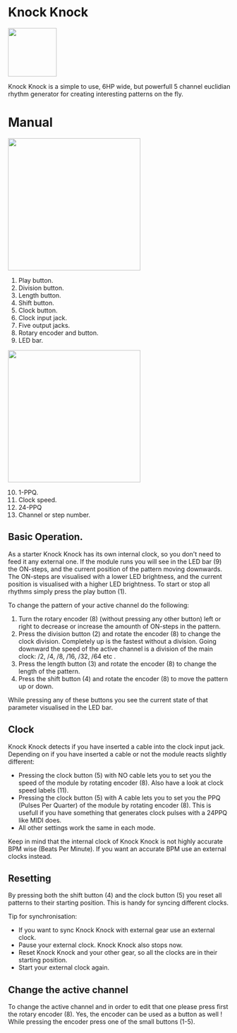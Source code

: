 # Knock Knock

<img src="https://raw.githubusercontent.com/PierreIsCoding/sdiy/main/Knock_Knock/images/Front.png" width="110" />

Knock Knock is a simple to use, 6HP wide, but powerfull 5 channel euclidian rhythm generator for creating interesting patterns on the fly.

# Manual

<img src="https://raw.githubusercontent.com/PierreIsCoding/sdiy/main/Knock_Knock/images/explain_1.png" width="300" /> 

1. Play button.
2. Division button.
3. Length button.
4. Shift button.
5. Clock button.
6. Clock input jack.
7. Five output jacks.
8. Rotary encoder and button.
9. LED bar.

<img src="https://raw.githubusercontent.com/PierreIsCoding/sdiy/main/Knock_Knock/images/explain_2.png" width="300" /> 

10. 1-PPQ.
11. Clock speed.
12. 24-PPQ
13. Channel or step number.

## Basic Operation.
As a starter Knock Knock has its own internal clock, so you don't need to feed it any external one. If the module runs you will see in the LED bar (9) the ON-steps, and the current position of the pattern moving downwards. The ON-steps are visualised with a lower LED brightness, and the current position is visualised with a higher LED brightness. To start or stop all rhythms simply press the play button (1).

To change the pattern of your active channel do the following:
1. Turn the rotary encoder (8) (without pressing any other button) left or right to decrease or increase the amounth of ON-steps in the pattern.
2. Press the division button (2) and rotate the encoder (8) to change the clock division. Completely up is the fastest without a division. Going downward the speed of the active channel is a division of the main clock: /2, /4, /8, /16, /32, /64 etc .
3. Press the length button (3) and rotate the encoder (8) to change the length of the pattern. 
4. Press the shift button (4) and rotate the encoder (8) to move the pattern up or down.

While pressing any of these buttons you see the current state of that parameter visualised in the LED bar.

## Clock
Knock Knock detects if you have inserted a cable into the clock input jack. Depending on if you have inserted a cable or not the module reacts slightly different:
* Pressing the clock button (5) with NO cable lets you to set you the speed of the module by rotating encoder (8). Also have a look at clock speed labels (11).
* Pressing the clock button (5) with A cable lets you to set you the PPQ (Pulses Per Quarter) of the module by rotating encoder (8). This is usefull if you have something that generates clock pulses with a 24PPQ like MIDI does.
* All other settings work the same in each mode.

Keep in mind that the internal clock of Knock Knock is not highly accurate BPM wise (Beats Per Minute). If you want an accurate BPM use an external clocks instead.

## Resetting 
By pressing both the shift button (4) and the clock button (5) you reset all patterns to their starting position. This is handy for syncing different clocks.

Tip for synchronisation: 
* If you want to sync Knock Knock with external gear use an external clock.
* Pause your external clock. Knock Knock also stops now.
* Reset Knock Knock and your other gear, so all the clocks are in their starting position.
* Start your external clock again.

## Change the active channel
To change the active channel and in order to edit that one please press first the rotary encoder (8). Yes, the encoder can be used as a button as well ! While pressing the encoder press one of the small buttons (1-5).




